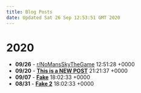 ```yaml
---
title: Blog Posts
date: Updated Sat 26 Sep 12:53:51 GMT 2020
---
```



# 2020

* **09/26** - [r/NoMansSkyTheGame](/home/gavarch/git/website/local/posts/2020/09/26.html) <time>12:51:28 +0000</time>
* **09/20** - [__This is a NEW POST__](/home/gavarch/git/website/local/posts/2020/09/20.html) <time>21:21:37 +0000</time>
* **09/07** - [__Fake__](/home/gavarch/git/website/local/posts/2020/09/07.html) <time>18:02:33 +0000</time>
* **08/31** - [__Fake 2__](/home/gavarch/git/website/local/posts/2020/08/31.html) <time>18:02:33 +0000</time>
